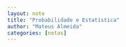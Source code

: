 ```yaml
---
layout: note
title: "Probabilidade e Estatística"
author: "Mateus Almeida"
categories: [notas]
---
```


### 